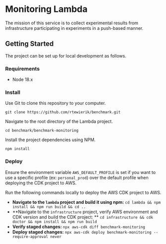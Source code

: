 # Monitoring Lambda

The mission of this service is to collect experimental results from infrastructure participating in experiments in a
push-based manner.

## Getting Started

The project can be set up for local development as follows.

### Requirements

* Node 18.x

### Install

Use Git to clone this repository to your computer.

```
git clone https://github.com/rtewierik/benchmark.git
```

Navigate to the root directory of the Lambda project.

``
cd benchmark/benchmark-monitoring
``

Install the project dependencies using NPM.

```
npm install
```

### Deploy

Ensure the environment variable `AWS_DEFAULT_PROFILE` is set if you want to use a specific profile (ex: `personal_prod`)
over the default profile when deploying the CDK project to AWS.

Run the following commands locally to deploy the AWS CDK project to AWS.

* **Navigate to the `lambda` project and build it using npm:** `cd lambda && npm install && npm run build && cd ..`
* **Navigate to the `infrastructure` project, verify AWS environment and CDK version and build the CDK project:
  ** `cd infrastructure && cdk doctor && npm install && npm run build`
* **Verify staged changes:** `npx aws-cdk diff benchmark-monitoring`
* **Deploy staged changes:** `npx aws-cdk deploy benchmark-monitoring --require-approval never`